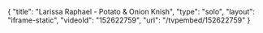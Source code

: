 {
    "title": "Larissa Raphael - Potato & Onion Knish",
    "type": "solo",
    "layout": "iframe-static",
    "videoId": "152622759",
    "url": "\/tvpembed\/152622759"
}